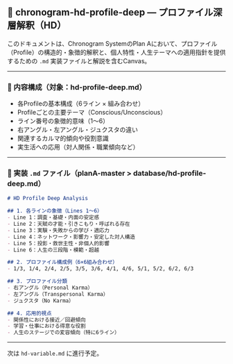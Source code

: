 ## 🧬 chronogram-hd-profile-deep — プロファイル深層解釈（HD）

このドキュメントは、Chronogram SystemのPlan Aにおいて、プロファイル（Profile）の構造的・象徴的解釈と、個人特性・人生テーマへの適用指針を提供するための `.md` 実装ファイルと解説を含むCanvas。

---

### 🧱 内容構成（対象：hd-profile-deep.md）

- 各Profileの基本構成（6ライン × 組み合わせ）
- Profileごとの主要テーマ（Conscious/Unconscious）
- ライン番号の象徴的意味（1〜6）
- 右アングル・左アングル・ジュクスタの違い
- 関連するカルマ的傾向や役割意識
- 実生活への応用（対人関係・職業傾向など）

---

### 📄 実装 `.md` ファイル（planA-master > database/hd-profile-deep.md）

```markdown
# HD Profile Deep Analysis

## 1. 各ラインの象徴（Lines 1〜6）
- Line 1：調査・基礎・内面の安定感
- Line 2：天賦の才能・引きこもり・呼ばれる存在
- Line 3：実験・失敗からの学び・適応力
- Line 4：ネットワーク・影響力・安定した対人構造
- Line 5：投影・救世主性・非個人的影響
- Line 6：人生の三段階・模範・超越

## 2. プロファイル構成例（6×6組み合わせ）
- 1/3, 1/4, 2/4, 2/5, 3/5, 3/6, 4/1, 4/6, 5/1, 5/2, 6/2, 6/3

## 3. プロファイル分類
- 右アングル（Personal Karma）
- 左アングル（Transpersonal Karma）
- ジュクスタ（No Karma）

## 4. 応用的視点
- 関係性における接近／回避傾向
- 学習・仕事における得意な役割
- 人生のステージでの変容傾向（特に6ライン）
```

---

次は `hd-variable.md` に進行予定。

